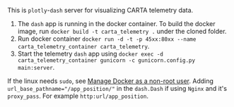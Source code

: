 This is `plotly`-`dash` server for visualizing CARTA telemetry data.

1. The `dash` app is running in the docker container. To build the docker image, run `docker build -t carta_telemetry .` under the cloned folder. 
2. Run docker container `docker run -d -t -p 45xx:80xx --name carta_telemetry_container carta_telemetry`.
3. Start the telemetry `dash` app using `docker exec -d carta_telemetry_container gunicorn -c gunicorn.config.py main:server`.

If the linux needs `sudo`, see [Manage Docker as a non-root user](https://docs.docker.com/engine/install/linux-postinstall/).
Adding `url_base_pathname="/app_position/"` in the `dash.Dash` if using `Nginx` and it's `proxy_pass`. For example `http:url/app_position`.